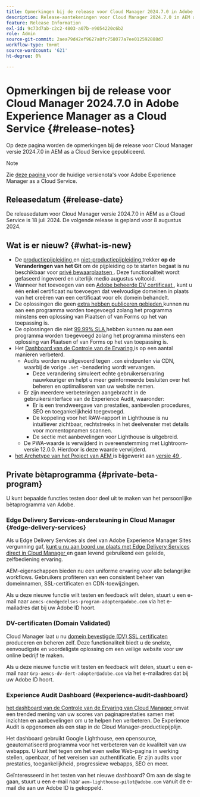 ```yaml
---
title: Opmerkingen bij de release voor Cloud Manager 2024.7.0 in Adobe Experience Manager as a Cloud Service
description: Release-aantekeningen voor Cloud Manager 2024.7.0 in AEM as a Cloud Service.
feature: Release Information
exl-id: 9c73d7ab-c2c2-4803-a07b-e9054220c6b2
role: Admin
source-git-commit: 2aea79d42ef9627a8fc758077a7ee012592888d7
workflow-type: tm+mt
source-wordcount: '621'
ht-degree: 0%

---
```



# Opmerkingen bij de release voor Cloud Manager 2024.7.0 in Adobe Experience Manager as a Cloud Service {#release-notes}

Op deze pagina worden de opmerkingen bij de release voor Cloud Manager versie 2024.7.0 in AEM as a Cloud Service gepubliceerd.

>[!NOTE]
>
>Zie [ deze pagina ](/help/release-notes/release-notes-cloud/release-notes-current.md) voor de huidige versienota&#39;s voor Adobe Experience Manager as a Cloud Service.

## Releasedatum {#release-date}

De releasedatum voor Cloud Manager versie 2024.7.0 in AEM as a Cloud Service is 18 juli 2024. De volgende release is gepland voor 8 augustus 2024.

## Wat is er nieuw? {#what-is-new}

* De [ productiepijpleiding ](/help/implementing/cloud-manager/configuring-pipelines/configuring-production-pipelines.md#adding-production-pipeline) en [ niet-productiepijpleiding ](/help/implementing/cloud-manager/configuring-pipelines/configuring-non-production-pipelines.md#adding-non-production-pipeline) trekker **op de Veranderingen van het Git** om de pijpleiding op te starten begaat is nu beschikbaar voor [ privé bewaarplaatsen ](/help/implementing/cloud-manager/managing-code/private-repositories.md). Deze functionaliteit wordt gefaseerd ingevoerd en uiterlijk medio augustus voltooid.
* Wanneer het toevoegen van een [ Adobe beheerde DV certificaat ](/help/implementing/cloud-manager/managing-ssl-certifications/add-ssl-certificate.md), kunt u één enkel certificaat nu toevoegen dat veelvoudige domeinen in plaats van het creëren van een certificaat voor elk domein behandelt.
* De oplossingen die geen [ extra hebben publiceren gebieden ](/help/operations/additional-publish-regions.md) kunnen nu aan een programma worden toegevoegd zolang het programma minstens een oplossing van Plaatsen of van Forms op het van toepassing is.
* De oplossingen die niet [ 99.99% SLA ](/help/implementing/cloud-manager/getting-access-to-aem-in-cloud/creating-production-programs.md#sla) hebben kunnen nu aan een programma worden toegevoegd zolang het programma minstens een oplossing van Plaatsen of van Forms op het van toepassing is.
* Het [ Dashboard van de Controle van de Ervaring ](/help/implementing/cloud-manager/reports/report-experience-audit.md) is op een aantal manieren verbeterd.
   * Audits worden nu uitgevoerd tegen `.com` eindpunten via CDN, waarbij de vorige `.net` -benadering wordt vervangen.
      * Deze verandering simuleert echte gebruikerservaring nauwkeuriger en helpt u meer geïnformeerde besluiten over het beheren en optimaliseren van uw website nemen.
   * Er zijn meerdere verbeteringen aangebracht in de gebruikersinterface van de Experience Audit, waaronder:
      * Er is een trendweergave van prestaties, aanbevolen procedures, SEO en toegankelijkheid toegevoegd.
      * De koppeling voor het RAW-rapport in Lighthouse is nu intuïtiever zichtbaar, rechtstreeks in het deelvenster met details voor momentopnamen scannen.
      * De sectie met aanbevelingen voor Lighthouse is uitgebreid.
   * De PWA-waarde is verwijderd in overeenstemming met Lightroom-versie 12.0.0. Hierdoor is deze waarde verwijderd.
* [ het Archetype van het Project van AEM ](https://experienceleague.adobe.com/en/docs/experience-manager-core-components/using/developing/archetype/overview) is bijgewerkt aan [ versie 49 ](https://github.com/adobe/aem-project-archetype/tree/aem-project-archetype-49).

## Private bètaprogramma {#private-beta-program}

U kunt bepaalde functies testen door deel uit te maken van het persoonlijke bètaprogramma van Adobe.

### Edge Delivery Services-ondersteuning in Cloud Manager {#edge-delivery-services}

Als u Edge Delivery Services als deel van Adobe Experience Manager Sites vergunning gaf, [ kunt u nu aan boord uw plaats met Edge Delivery Services direct in Cloud Manager ](/help/implementing/cloud-manager/edge-delivery/introduction-to-edge-delivery-services.md) en gaan levend gebruikend een geleide, zelfbediening ervaring.

AEM-eigenschappen bieden nu een uniforme ervaring voor alle belangrijke workflows. Gebruikers profiteren van een consistent beheer van domeinnamen, SSL-certificaten en CDN-toewijzingen.

Als u deze nieuwe functie wilt testen en feedback wilt delen, stuurt u een e-mail naar `aemcs-cmedgedelsvs-program-adopter@adobe.com` via het e-mailadres dat bij uw Adobe ID hoort.

### DV-certificaten (Domain Validated)

Cloud Manager laat u nu [ domein bevestigde (DV) SSL certificaten ](/help/implementing/cloud-manager/managing-ssl-certifications/add-ssl-certificate.md) produceren en beheren zelf. Deze functionaliteit biedt u de snelste, eenvoudigste en voordeligste oplossing om een veilige website voor uw online bedrijf te maken.

Als u deze nieuwe functie wilt testen en feedback wilt delen, stuurt u een e-mail naar `Grp-aemcs-dv-dert-adopter@adobe.com` via het e-mailadres dat bij uw Adobe ID hoort.

### Experience Audit Dashboard {#experience-audit-dashboard}

[ het dashboard van de Controle van de Ervaring van Cloud Manager ](/help/implementing/cloud-manager/reports/report-experience-audit.md) omvat een trended mening van uw scores van paginaprestaties samen met inzichten en aanbevelingen om u te helpen hen verbeteren. De Experience Audit is opgenomen als een stap in de Cloud Manager-productiepijplijn.

Het dashboard gebruikt Google Lighthouse, een opensource, geautomatiseerd programma voor het verbeteren van de kwaliteit van uw webapps. U kunt het tegen om het even welke Web-pagina in werking stellen, openbaar, of het vereisen van authentificatie. Er zijn audits voor prestaties, toegankelijkheid, progressieve webapps, SEO en meer.

Geïnteresseerd in het testen van het nieuwe dashboard? Om aan de slag te gaan, stuurt u een e-mail naar `aem-lighthouse-pilot@adobe.com` vanuit de e-mail die aan uw Adobe ID is gekoppeld.
